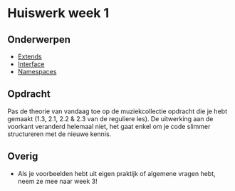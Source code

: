 # Huiswerk week 1

## Onderwerpen
- [Extends](http://php.net/manual/en/keyword.extends.php)
- [Interface](http://www.sunilb.com/php/php5-tutorials-abstract-class-and-interface)
- [Namespaces](http://www.php.net/manual/en/language.namespaces.basics.php)

## Opdracht
Pas de theorie van vandaag toe op de muziekcollectie opdracht die je hebt gemaakt (1.3, 2.1, 2.2 & 2.3 van de reguliere les). 
De uitwerking aan de voorkant veranderd helemaal niet, het gaat enkel om je code slimmer structureren met de nieuwe kennis.

## Overig
- Als je voorbeelden hebt uit eigen praktijk of algemene vragen hebt, neem ze mee naar week 3!
